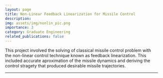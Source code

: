 ```yaml
---
layout: page
title: Non-Linear Feedback Linearization for Missile Control
description: 
img: assets/img/nonlin_pic.png
importance: 3
category: Graduate Engineering
related_publications: false
---
```

This project involved the solving of classical missile control problem with the non-linear control technique known as feedback linearization. This included accurate aproximation of the missile dynamics and deriving the control stragety that produced desirable missile trajectories.

---

<object data="{{ site.url }}{{ site.baseurl }}/assets/pdf/Non_lin_Project_write_up_turnin.pdf" width="1000" height="1000" type="application/pdf"></object>

